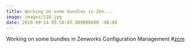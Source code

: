 ```yaml
---
title: Working on some bundles in Zen...
image: images/110.jpg
date: 2010-09-14 05:58:07.000000000 -06:00
---
```

Working on some bundles in Zenworks Configuration Management #<a href="http://search.twitter.com/search?q=%23zcm" class="aktt_hashtag">zcm</a>
